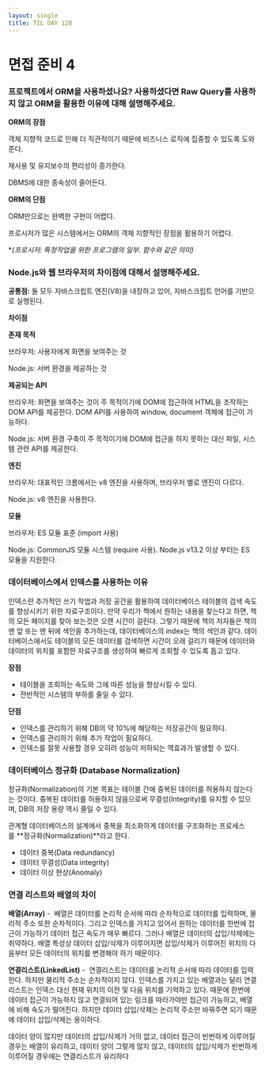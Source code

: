 ```yaml
---
layout: single
title: TIL DAY 128
---
```




# 면접 준비 4

### 프로젝트에서 ORM을 사용하셨나요? 사용하셨다면 Raw Query를 사용하지 않고 ORM을 활용한 이유에 대해 설명해주세요.

**ORM의 장점**

객체 지향적 코드로 인해 더 직관적이기 때문에 비즈니스 로직에 집중할 수 있도록 도와준다.

재사용 및 유지보수의 편리성이 증가한다.

DBMS에 대한 종속성이 줄어든다.

**ORM의 단점**

ORM만으로는 완벽한 구현이 어렵다.

프로시저가 많은 시스템에서는 ORM의 객체 지향적인 장점을 활용하기 어렵다.

**(*프로시저: 특정작업을 위한 프로그램의 일부. 함수와 같은 의미)**

### Node.js와 웹 브라우저의 차이점에 대해서 설명해주세요.

**공통점:** 둘 모두 자바스크립트 엔진(V8)을 내장하고 있어, 자바스크립트 언어를 기반으로 실행된다.

**차이점**

**존재 목적**

브라우저: 사용자에게 화면을 보여주는 것

Node.js: 서버 환경을 제공하는 것

**제공되는 API**

브라우저: 화면을 보여주는 것이 주 목적이기에 DOM에 접근하여 HTML을 조작하는 DOM API를 제공한다. DOM API를 사용하여 window, document 객체에 접근이 가능하다.

Node.js: 서버 환경 구축이 주 목적이기에 DOM에 접근을 하지 못하는 대신 파일, 시스템 관련 API를 제공한다.

**엔진**

브라우저: 대표적인 크롬에서는 v8 엔진을 사용하며, 브라우저 별로 엔진이 다르다.

Node.js: v8 엔진을 사용한다.

**모듈**

브라우저: ES 모듈 표준 (import 사용)

Node.js: CommonJS 모듈 시스템 (require 사용). Node.js v13.2 이상 부터는 ES 모듈을 지원한다.

### 데이터베이스에서 인덱스를 사용하는 이유

인덱스란 추가적인 쓰기 작업과 저장 공간을 활용하여 데이터베이스 테이블의 검색 속도를 향상시키기 위한 자료구조이다. 만약 우리가 책에서 원하는 내용을 찾는다고 하면, 책의 모든 페이지를 찾아 보는것은 오랜 시간이 걸린다. 그렇기 때문에 책의 저자들은 책의 맨 앞 또는 맨 뒤에 색인을 추가하는데, 데이터베이스의 index는 책의 색인과 같다. 데이터베이스에서도 테이블의 모든 데이터를 검색하면 시간이 오래 걸리기 때문에 데이터와 데이터의 위치를 포함한 자료구조를 생성하여 빠르게 조회할 수 있도록 돕고 있다.

**장점**

- 테이블을 조회하는 속도와 그에 따른 성능을 향상시킬 수 있다.
- 전반적인 시스템의 부하를 줄일 수 있다.

**단점**

- 인덱스를 관리하기 위해 DB의 약 10%에 해당하는 저장공간이 필요하다.
- 인덱스를 관리하기 위해 추가 작업이 필요하다.
- 인덱스를 잘못 사용할 경우 오히려 성능이 저하되는 역효과가 발생할 수 있다.

### **데이터베이스 정규화 (Database Normalization)**

정규화(Normalization)의 기본 목표는 테이블 간에 중복된 데이터를 허용하지 않는다는 것이다. 중복된 데이터를 허용하지 않음으로써 무결성(Integrity)를 유지할 수 있으며, DB의 저장 용량 역시 줄일 수 있다.

관계형 데이터베이스의 설계에서 중복을 최소화하게 데이터를 구조화하는 프로세스를 **정규화(Normalization)**라고 한다.

- 데이터 중복(Data redundancy)
- 데이터 무결성(Data integrity)
- 데이터 이상 현상(Anomaly)

### 연결 리스트와 배열의 차이

**배열(Array)** -  배열은 데이터를 논리적 순서에 따라 순차적으로 데이터를 입력하며, 물리적 주소 또한 순차적이다. 그리고 인덱스를 가지고 있어서 원하는 데이터를 한번에 접근이 가능하기 데이터 접근 속도가 매우 빠르다. 그러나 배열은 데이터의 삽입/삭제에는 취약하다. 배열 특성상 데이터 삽입/삭제가 이루어지면 삽입/삭제가 이루어진 위치의 다음부터 모든 데이터의 위치를 변경해야 하기 때문이다.

**연결리스트(LinkedList)** -  연결리스트는 데이터를 논리적 순서에 따라 데이터를 입력한다. 하지만 물리적 주소는 순차적이지 않다. 인덱스를 가지고 있는 배열과는 달리 연결리스트는 인덱스 대신 현재 위치의 이전 및 다음 위치를 기억하고 있다. 때문에 한번에 데이터 접근이 가능하지 않고 연결되어 있는 링크를 따라가야만 접근이 가능하고, 배열에 비해 속도가 떨어진다. 하지만 데이터 삽입/삭제는 논리적 주소만 바꿔주면 되기 때문에 데이터 삽입/삭제는 용이하다.

데이터 양이 많지만 데이터의 삽입/삭제가 거의 없고, 데이터 접근이 빈번하게 이루어질 경우는 배열이 유리하고, 데이터 양이 그렇게 많지 않고, 데이터의 삽입/삭제가 빈번하게 이루어질 경우에는 연결리스트가 유리하다